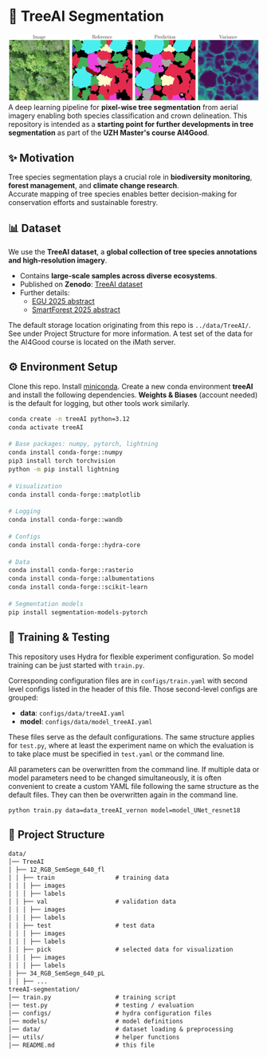 # 🌳 TreeAI Segmentation
![Tree segmentation example](examples/segmentation_example.jpg)
A deep learning pipeline for **pixel-wise tree segmentation** from aerial imagery enabling both species classification and crown delineation.
This repository is intended as a **starting point for further developments in tree segmentation** as part of the **UZH Master's course AI4Good**.

## ✨ Motivation
Tree species segmentation plays a crucial role in **biodiversity monitoring**, **forest management**, and **climate change research**.  
Accurate mapping of tree species enables better decision-making for conservation efforts and sustainable forestry.

## 📊 Dataset
We use the **TreeAI dataset**, a **global collection of tree species annotations and high-resolution imagery**.  

- Contains **large-scale samples across diverse ecosystems**.  
- Published on **Zenodo**: [TreeAI dataset](https://zenodo.org/records/15351054)
- Further details:  
  - [EGU 2025 abstract](https://meetingorganizer.copernicus.org/EGU25/EGU25-18117.html)  
  - [SmartForest 2025 abstract](https://smartforest.ai/wp-content/uploads/2025/02/SmartForest-2025-Abstract-TreeAI-a-global-database-for-tree-species-annotations-and-high-resolution-imagery.pdf)

The default storage location originating from this repo is `../data/TreeAI/`. See under Project Structure for more information. A test set of the data for the AI4Good course is located on the iMath server.

## ⚙️ Environment Setup
Clone this repo. Install [miniconda](https://www.anaconda.com/docs/getting-started/miniconda/install#linux-2). Create a new conda environment **treeAI** and install the following dependencies. **Weights & Biases** (account needed) is the default for logging, but other tools work similarly.

```bash
conda create -n treeAI python=3.12
conda activate treeAI

# Base packages: numpy, pytorch, lightning
conda install conda-forge::numpy
pip3 install torch torchvision
python -m pip install lightning

# Visualization
conda install conda-forge::matplotlib

# Logging
conda install conda-forge::wandb

# Configs
conda install conda-forge::hydra-core

# Data
conda install conda-forge::rasterio
conda install conda-forge::albumentations
conda install conda-forge::scikit-learn

# Segmentation models
pip install segmentation-models-pytorch
```

## 🚀 Training & Testing
This repository uses Hydra for flexible experiment configuration. So model training can be just started with `train.py`. 

Corresponding configuration files are in `configs/train.yaml` with second level configs listed in the header of this file. Those second-level configs are grouped:

- **data**: `configs/data/treeAI.yaml`
- **model**: `configs/data/model_treeAI.yaml`

These files serve as the default configurations. The same structure applies for `test.py`, where at least the experiment name on which the evaluation is to take place must be specified in `test.yaml` or the command line.

All parameters can be overwritten from the command line. If multiple data or model parameters need to be changed simultaneously, it is often convenient to create a custom YAML file following the same structure as the default files. They can then be overwritten again in the command line.
```
python train.py data=data_treeAI_vernon model=model_UNet_resnet18
```

## 📂 Project Structure
```
data/
│── TreeAI
│ ├── 12_RGB_SemSegm_640_fl
│ │ ├── train                 # training data 
│ │ │ ├── images
│ │ │ ├── labels
│ │ ├── val                   # validation data 
│ │ │ ├── images
│ │ │ ├── labels
│ │ ├── test                  # test data 
│ │ │ ├── images
│ │ │ ├── labels
│ │ ├── pick                  # selected data for visualization
│ │ │ ├── images
│ │ │ ├── labels
│ ├── 34_RGB_SemSegm_640_pL
│ │ ├── ...
treeAI-segmentation/
│── train.py                  # training script
│── test.py                   # testing / evaluation
│── configs/                  # hydra configuration files
│── models/                   # model definitions
│── data/                     # dataset loading & preprocessing
│── utils/                    # helper functions
│── README.md                 # this file
```

